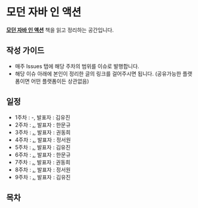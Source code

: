 # 모던 자바 인 액션

[**모던 자바 인 액션**](http://www.yes24.com/Product/Goods/77125987?OzSrank=1) 책을 읽고 정리하는 공간입니다.

## 작성 가이드
* 매주 Issues 탭에 해당 주차의 범위를 이슈로 발행합니다.
* 해당 이슈 아래에 본인이 정리한 글의 링크를 걸어주시면 됩니다. (공유가능한 플랫폼이면 어떤 플랫폼이든 상관없음)

## 일정
* 1주차 : -, 발표자 : 김유진
* 2주차 : [**.**](https://github.com/hmg0616/Effective-java-study/issues/2), 발표자 : 한문규
* 3주차 : [**.**](https://github.com/hmg0616/Effective-java-study/issues/3), 발표자 : 권동희
* 4주차 : [**.**](https://github.com/hmg0616/Effective-java-study/issues/4), 발표자 : 정서원
* 5주차 : [**.**](https://github.com/hmg0616/Effective-java-study/issues/5), 발표자 : 김유진
* 6주차 : [**.**](https://github.com/hmg0616/Effective-java-study/issues/6), 발표자 : 한문규
* 7주차 : [**.**](https://github.com/hmg0616/Effective-java-study/issues/7), 발표자 : 권동희
* 8주차 : [**.**](https://github.com/hmg0616/Effective-java-study/issues/8), 발표자 : 정서원
* 9주차 : [**.**](https://github.com/hmg0616/Effective-java-study/issues/9), 발표자 : 김유진


## 목차
